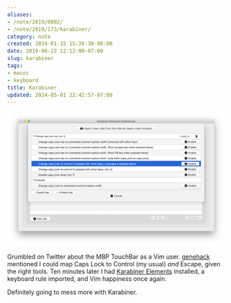 ```yaml
---
aliases:
- /note/2019/0002/
- /note/2019/173/karabiner/
category: note
created: 2024-01-15 15:26:38-08:00
date: 2019-06-22 12:12:00-07:00
slug: karabiner
tags:
- macos
- keyboard
title: Karabiner
updated: 2024-05-01 22:42:57-07:00
---
```


![attachments/img/2019/cover-2019-06-22.png](../../../attachments/img/2019/cover-2019-06-22.png)

Grumbled on Twitter about the MBP TouchBar as a Vim user. [genehack](https://twitter.com/genehack) mentioned I could map Caps Lock to Control (my usual) *and* Escape, given the right tools. Ten minutes later I had [Karabiner Elements](https://pqrs.org/osx/karabiner/) installed, a keyboard rule imported, and Vim happiness once again.

Definitely going to mess more with Karabiner.